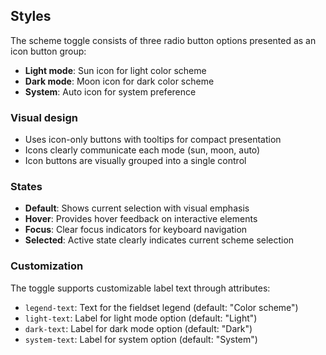 ## Styles

The scheme toggle consists of three radio button options presented as an icon button group:

- **Light mode**: Sun icon for light color scheme
- **Dark mode**: Moon icon for dark color scheme
- **System**: Auto icon for system preference

### Visual design

- Uses icon-only buttons with tooltips for compact presentation
- Icons clearly communicate each mode (sun, moon, auto)
- Icon buttons are visually grouped into a single control

### States

- **Default**: Shows current selection with visual emphasis
- **Hover**: Provides hover feedback on interactive elements
- **Focus**: Clear focus indicators for keyboard navigation
- **Selected**: Active state clearly indicates current scheme selection

### Customization

The toggle supports customizable label text through attributes:

- `legend-text`: Text for the fieldset legend (default: "Color scheme")
- `light-text`: Label for light mode option (default: "Light")
- `dark-text`: Label for dark mode option (default: "Dark")
- `system-text`: Label for system option (default: "System")
